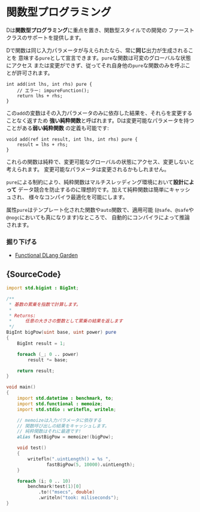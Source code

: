 # 関数型プログラミング

Dは**関数型プログラミング**に重点を置き、関数型スタイルでの開発の
ファーストクラスのサポートを提供します。

Dで関数は同じ入力パラメータが与えられたなら、常に**同じ**出力が生成されることを
意味する`pure`として宣言できます。`pure`な関数は可変のグローバルな状態にアクセス
または変更ができず、従ってそれ自身他の`pure`な関数のみを呼ぶことが許可されます。

    int add(int lhs, int rhs) pure {
        // エラー: impureFunction();
        return lhs + rhs;
    }

この`add`の変数はその入力パラメータのみに依存した結果を、それらを変更することなく返すため
**強い純粋関数**と呼ばれます。Dは変更可能なパラメータを持つことがある**弱い純粋関数**
の定義も可能です:

    void add(ref int result, int lhs, int rhs) pure {
        result = lhs + rhs;
    }

これらの関数は純粋で、変更可能なグローバルの状態にアクセス、変更しないと考えられます。
変更可能なパラメータは変更されるかもしれません。

`pure`による制約により、純粋関数はマルチスレッディング環境において**設計によって**
データ競合を防止するのに理想的です。加えて純粋関数は簡単にキャッシュされ、
様々なコンパイラ最適化を可能にします。

属性`pure`はテンプレート化された関数や`auto`関数で、適用可能
(`@safe`、`@safe`や`@nogc`においても真になります)なところで、
自動的にコンパイラによって推論されます。

### 掘り下げる

- [Functional DLang Garden](https://garden.dlang.io/)

## {SourceCode}

```d
import std.bigint : BigInt;

/**
 * 基数の累乗を指数で計算します。
 *
 * Returns:
 *     任意の大きさの整数として累乗の結果を返します
 */
BigInt bigPow(uint base, uint power) pure
{
    BigInt result = 1;

    foreach (_; 0 .. power)
        result *= base;

    return result;
}

void main()
{
    import std.datetime : benchmark, to;
    import std.functional : memoize;
    import std.stdio : writefln, writeln;

    // memoizeは入力パラメータに依存する
    // 関数呼び出しの結果をキャッシュします。
    // 純粋関数はそれに最適です!
    alias fastBigPow = memoize!(bigPow);

    void test()
    {
        writefln(".uintLength() = %s ",
        	   fastBigPow(5, 10000).uintLength);
    }

    foreach (i; 0 .. 10)
        benchmark!test(1)[0]
        	.to!("msecs", double)
        	.writeln("took: miliseconds");
}
```
